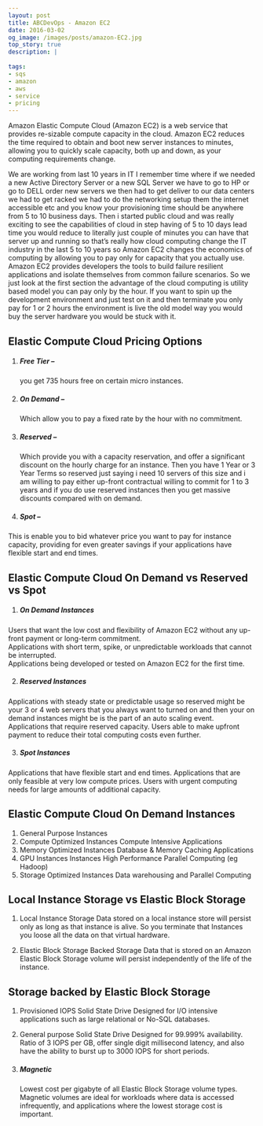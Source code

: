```yaml
---
layout: post
title: ABCDevOps - Amazon EC2
date: 2016-03-02
og_image: /images/posts/amazon-EC2.jpg
top_story: true
description: |
  
tags:
- sqs
- amazon
- aws
- service
- pricing
---
```

Amazon Elastic Compute Cloud (Amazon EC2) is a web service that provides re-sizable compute capacity in the cloud. Amazon EC2 reduces the time required to obtain and boot new server instances to minutes, allowing you to quickly scale capacity, both up and down, as your computing requirements change.

We are working from last 10 years in IT I remember time where if we needed a new Active Directory Server or a new SQL Server we have to go to HP or go to DELL order new servers we then had to get deliver to our data centers we had to get racked we had to do the networking setup them the internet accessible etc and you know your provisioning time should be anywhere from 5 to 10 business days. Then i started public cloud and was really exciting to see the capabilities of cloud in step having of 5 to 10 days lead time you would reduce to literally just couple of minutes you can have that server up and running so that’s really how cloud computing change the IT industry in the last 5 to 10 years so Amazon EC2 changes the economics of computing by allowing you to pay only for capacity that you actually use. Amazon EC2 provides developers the tools to build failure resilient applications and isolate themselves from common failure scenarios. So we just look at the first section the advantage of the cloud computing is utility based model you can pay only by the hour. If you want to spin up the development environment and just test on it and then terminate you only pay for 1 or 2 hours the environment is live the old model way you would buy the server hardware you would be stuck with it.

Elastic Compute Cloud Pricing Options
---

1. ##### Free Tier – 
   you get 735 hours free on certain micro instances.

2. ##### On Demand – 
   Which allow you to pay a fixed rate by the hour with no commitment.

3. ##### Reserved –
   Which provide you with a capacity reservation, and offer a significant discount on the hourly charge for an instance. Then you have 1 Year or 3 Year Terms so reserved just saying i need 10 servers of this size and i am willing to pay either up-front contractual willing to commit for 1 to 3 years and if you do use reserved instances then you get massive discounts compared with on demand.

4. ##### Spot –
  This is enable you to bid whatever price you want to pay for instance capacity, providing for even greater savings if your applications have flexible start and end times.

Elastic Compute Cloud On Demand vs Reserved vs Spot
---

1. ##### On Demand Instances
  <span>Users that want the low cost and flexibility of Amazon EC2 without any up-front payment or long-term commitment.<span>  
  <span>Applications with short term, spike, or unpredictable workloads that cannot be interrupted.<span>  
  <span>Applications being developed or tested on Amazon EC2 for the first time.<span>  

2. ##### Reserved Instances
  <span>Applications with steady state or predictable usage so reserved might be your 3 or 4 web servers that you always want to turned on and then your on demand instances might be is the part of an auto scaling event.</span>
  <span>Applications that require reserved capacity.</span>
  <span>Users able to make upfront payment to reduce their total computing costs even further.</span>

3. ##### Spot Instances
  
<span>  Applications that have flexible start and end times.</span>
<span>Applications that are only feasible at very low compute prices.</span>
<span>Users with urgent computing needs for large amounts  of additional capacity.</span>

Elastic Compute Cloud On Demand Instances
---

1. General Purpose Instances
2. Compute Optimized Instances
    <span>Compute Intensive Applications</span>
3. Memory Optimized Instances
  <span>Database & Memory Caching Applications</span>
4. GPU Instances Instances
  <span>High Performance Parallel Computing (eg Hadoop)</span>
5. Storage Optimized Instances
  <span>Data warehousing and Parallel Computing</span>

Local Instance Storage vs Elastic Block Storage
---

1. Local Instance Storage
   <span>Data stored on a local instance store will persist only as long as that instance is alive. So you terminate that Instances you loose all the data on that virtual hardware.</span> 

2. Elastic Block Storage Backed Storage
  <span>Data that is stored on an Amazon Elastic Block Storage volume will persist independently of the life of the instance.</span>

Storage backed by Elastic Block Storage
---
1. Provisioned IOPS Solid State Drive
 <span>Designed for I/O intensive applications such as large relational or No-SQL databases.</span>

2. General purpose Solid State Drive
     <span>Designed for 99.999% availability.</span>
          <span>Ratio of 3 IOPS per GB, offer single digit millisecond latency, and also have the ability to burst up to 3000 IOPS for short periods.</span>
3. ##### Magnetic
    <span>Lowest cost per gigabyte of all Elastic Block Storage volume types. Magnetic volumes are ideal for workloads where data is accessed infrequently, and applications where the lowest storage cost is important.</span>
   
